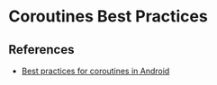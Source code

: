 # Coroutines Best Practices

## References
* [Best practices for coroutines in Android](https://developer.android.com/kotlin/coroutines/coroutines-best-practices)